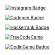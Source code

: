 [![Instagram Badge](https://img.shields.io/badge/-@RomPinheiro-303030?&logo=Instagram)](https://www.instagram.com/rompinheiro)  

[![Codepen Badge](https://img.shields.io/badge/-@PinheiroCosta-303030?&logo=Codepen)](https://codepen.io/pinheirocosta)  

[![Hackerrank Badge](https://img.shields.io/badge/-@PinheiroCosta-303030?&logo=Hackerrank)](https://www.hackerrank.com/Pinheirocosta)  

[![FreeCodeCamp](https://img.shields.io/badge/-@PinheiroCosta-303030?&logo=FreeCodeCamp)](https://www.freecodecamp.org/pinheirocosta)

[![CodinGame Badge](https://img.shields.io/badge/-@PinheiroCosta-303030?&logo=data:image/png;base64,iVBORw0KGgoAAAANSUhEUgAAABAAAAAQCAMAAAAoLQ9TAAAAYFBMVEX/0gAxMyYiJinowATPrQleVR4+PCQgJSkqLSc6OSSylg7+0QBaUh7qwgS6nA31ygKdhhLLqQpCPyPwxgPNqwlpXhuBcBdQSiDctwaOehVMRyH3zAHYswcuMCbduAb80ADcidYyAAAAW0lEQVQY05WMSRKAIBADUcEGcd93//9LT5aMN3OadCZR6oeyyJWh9wdE4sNBKoDO8/65G9MOZ5AlFnBXsA9A94IRxOBuiU1dPH29WNb5jQGmTUmglQSx/wCqwN94TgMt1u4npQAAAABJRU5ErkJggg==)](https://www.codingame.com/profile/25c600759c3b87b73eff5a785b23212a1218773)
